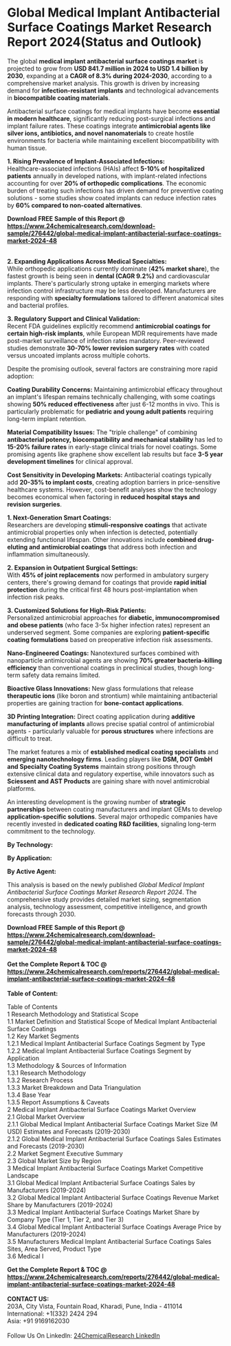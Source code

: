 <h1>Global Medical Implant Antibacterial Surface Coatings Market Research Report 2024(Status and Outlook)</h1><p>The global <strong>medical implant antibacterial surface coatings market</strong> is projected to grow from <strong>USD 841.7 million in 2024 to USD 1.4 billion by 2030</strong>, expanding at a <strong>CAGR of 8.3% during 2024-2030</strong>, according to a comprehensive market analysis. This growth is driven by increasing demand for <strong>infection-resistant implants</strong> and technological advancements in <strong>biocompatible coating materials</strong>.</p><p>Antibacterial surface coatings for medical implants have become <strong>essential in modern healthcare</strong>, significantly reducing post-surgical infections and implant failure rates. These coatings integrate <strong>antimicrobial agents like silver ions, antibiotics, and novel nanomaterials</strong> to create hostile environments for bacteria while maintaining excellent biocompatibility with human tissue.</p><p><strong>1. Rising Prevalence of Implant-Associated Infections:</strong><br>
Healthcare-associated infections (HAIs) affect <strong>5-10% of hospitalized patients</strong> annually in developed nations, with implant-related infections accounting for over <strong>20% of orthopedic complications</strong>. The economic burden of treating such infections has driven demand for preventive coating solutions - some studies show coated implants can reduce infection rates by <strong>60% compared to non-coated alternatives</strong>.</p><div><b>Download FREE Sample of this Report @ 
            <a href="https://www.24chemicalresearch.com/download-sample/276442/global-medical-implant-antibacterial-surface-coatings-market-2024-48">
            https://www.24chemicalresearch.com/download-sample/276442/global-medical-implant-antibacterial-surface-coatings-market-2024-48</a></b></div><br><p><strong>2. Expanding Applications Across Medical Specialties:</strong><br>
While orthopedic applications currently dominate (<strong>42% market share</strong>), the fastest growth is being seen in <strong>dental (CAGR 9.2%)</strong> and cardiovascular implants. There's particularly strong uptake in emerging markets where infection control infrastructure may be less developed. Manufacturers are responding with <strong>specialty formulations</strong> tailored to different anatomical sites and bacterial profiles.</p><p><strong>3. Regulatory Support and Clinical Validation:</strong><br>
Recent FDA guidelines explicitly recommend <strong>antimicrobial coatings for certain high-risk implants</strong>, while European MDR requirements have made post-market surveillance of infection rates mandatory. Peer-reviewed studies demonstrate <strong>30-70% lower revision surgery rates</strong> with coated versus uncoated implants across multiple cohorts.</p><p>Despite the promising outlook, several factors are constraining more rapid adoption:</p><p><strong>Coating Durability Concerns:</strong> Maintaining antimicrobial efficacy throughout an implant's lifespan remains technically challenging, with some coatings showing <strong>50% reduced effectiveness</strong> after just 6-12 months in vivo. This is particularly problematic for <strong>pediatric and young adult patients</strong> requiring long-term implant retention.</p><p><strong>Material Compatibility Issues:</strong> The "triple challenge" of combining <strong>antibacterial potency, biocompatibility and mechanical stability</strong> has led to <strong>15-20% failure rates</strong> in early-stage clinical trials for novel coatings. Some promising agents like graphene show excellent lab results but face <strong>3-5 year development timelines</strong> for clinical approval.</p><p><strong>Cost Sensitivity in Developing Markets:</strong> Antibacterial coatings typically add <strong>20-35% to implant costs</strong>, creating adoption barriers in price-sensitive healthcare systems. However, cost-benefit analyses show the technology becomes economical when factoring in <strong>reduced hospital stays and revision surgeries</strong>.</p><p><strong>1. Next-Generation Smart Coatings:</strong><br>
Researchers are developing <strong>stimuli-responsive coatings</strong> that activate antimicrobial properties only when infection is detected, potentially extending functional lifespan. Other innovations include <strong>combined drug-eluting and antimicrobial coatings</strong> that address both infection and inflammation simultaneously.</p><p><strong>2. Expansion in Outpatient Surgical Settings:</strong><br>
With <strong>45% of joint replacements</strong> now performed in ambulatory surgery centers, there's growing demand for coatings that provide <strong>rapid initial protection</strong> during the critical first 48 hours post-implantation when infection risk peaks.</p><p><strong>3. Customized Solutions for High-Risk Patients:</strong><br>
Personalized antimicrobial approaches for <strong>diabetic, immunocompromised and obese patients</strong> (who face 3-5x higher infection rates) represent an underserved segment. Some companies are exploring <strong>patient-specific coating formulations</strong> based on preoperative infection risk assessments.</p><p><strong>Nano-Engineered Coatings:</strong> Nanotextured surfaces combined with nanoparticle antimicrobial agents are showing <strong>70% greater bacteria-killing efficiency</strong> than conventional coatings in preclinical studies, though long-term safety data remains limited.</p><p><strong>Bioactive Glass Innovations:</strong> New glass formulations that release <strong>therapeutic ions</strong> (like boron and strontium) while maintaining antibacterial properties are gaining traction for <strong>bone-contact applications</strong>.</p><p><strong>3D Printing Integration:</strong> Direct coating application during <strong>additive manufacturing of implants</strong> allows precise spatial control of antimicrobial agents - particularly valuable for <strong>porous structures</strong> where infections are difficult to treat.</p><p>The market features a mix of <strong>established medical coating specialists</strong> and <strong>emerging nanotechnology firms</strong>. Leading players like <strong>DSM, DOT GmbH and Specialty Coating Systems</strong> maintain strong positions through extensive clinical data and regulatory expertise, while innovators such as <strong>Sciessent and AST Products</strong> are gaining share with novel antimicrobial platforms.</p><p>An interesting development is the growing number of <strong>strategic partnerships</strong> between coating manufacturers and implant OEMs to develop <strong>application-specific solutions</strong>. Several major orthopedic companies have recently invested in <strong>dedicated coating R&amp;D facilities</strong>, signaling long-term commitment to the technology.</p><p><strong>By Technology:</strong></p><p><strong>By Application:</strong></p><p><strong>By Active Agent:</strong></p><p>This analysis is based on the newly published <em>Global Medical Implant Antibacterial Surface Coatings Market Research Report 2024</em>. The comprehensive study provides detailed market sizing, segmentation analysis, technology assessment, competitive intelligence, and growth forecasts through 2030.</p><div><b>Download FREE Sample of this Report @ 
            <a href="https://www.24chemicalresearch.com/download-sample/276442/global-medical-implant-antibacterial-surface-coatings-market-2024-48">
            https://www.24chemicalresearch.com/download-sample/276442/global-medical-implant-antibacterial-surface-coatings-market-2024-48</a></b></div><br><div><b>Get the Complete Report & TOC @ 
            <a href="https://www.24chemicalresearch.com/reports/276442/global-medical-implant-antibacterial-surface-coatings-market-2024-48">
            https://www.24chemicalresearch.com/reports/276442/global-medical-implant-antibacterial-surface-coatings-market-2024-48</a></b></div><br>
            <b>Table of Content:</b><p>Table of Contents<br />
1 Research Methodology and Statistical Scope<br />
1.1 Market Definition and Statistical Scope of Medical Implant Antibacterial Surface Coatings<br />
1.2 Key Market Segments<br />
1.2.1 Medical Implant Antibacterial Surface Coatings Segment by Type<br />
1.2.2 Medical Implant Antibacterial Surface Coatings Segment by Application<br />
1.3 Methodology & Sources of Information<br />
1.3.1 Research Methodology<br />
1.3.2 Research Process<br />
1.3.3 Market Breakdown and Data Triangulation<br />
1.3.4 Base Year<br />
1.3.5 Report Assumptions & Caveats<br />
2 Medical Implant Antibacterial Surface Coatings Market Overview<br />
2.1 Global Market Overview<br />
2.1.1 Global Medical Implant Antibacterial Surface Coatings Market Size (M USD) Estimates and Forecasts (2019-2030)<br />
2.1.2 Global Medical Implant Antibacterial Surface Coatings Sales Estimates and Forecasts (2019-2030)<br />
2.2 Market Segment Executive Summary<br />
2.3 Global Market Size by Region<br />
3 Medical Implant Antibacterial Surface Coatings Market Competitive Landscape<br />
3.1 Global Medical Implant Antibacterial Surface Coatings Sales by Manufacturers (2019-2024)<br />
3.2 Global Medical Implant Antibacterial Surface Coatings Revenue Market Share by Manufacturers (2019-2024)<br />
3.3 Medical Implant Antibacterial Surface Coatings Market Share by Company Type (Tier 1, Tier 2, and Tier 3)<br />
3.4 Global Medical Implant Antibacterial Surface Coatings Average Price by Manufacturers (2019-2024)<br />
3.5 Manufacturers Medical Implant Antibacterial Surface Coatings Sales Sites, Area Served, Product Type<br />
3.6 Medical I</p><div><b>Get the Complete Report & TOC @ 
            <a href="https://www.24chemicalresearch.com/reports/276442/global-medical-implant-antibacterial-surface-coatings-market-2024-48">
            https://www.24chemicalresearch.com/reports/276442/global-medical-implant-antibacterial-surface-coatings-market-2024-48</a></b></div><br><b>CONTACT US:</b><br>
            203A, City Vista, Fountain Road, Kharadi, Pune, India - 411014<br>
            International: +1(332) 2424 294<br>
            Asia: +91 9169162030 <br><br>
            Follow Us On LinkedIn: <a href="https://www.linkedin.com/company/24chemicalresearch/">24ChemicalResearch LinkedIn</a>